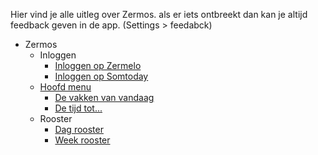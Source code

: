 Hier vind je alle uitleg over Zermos. als er iets ontbreekt dan kan je altijd feedback geven in de app. (Settings > feedabck) 

- Zermos
  - Inloggen
    - [Inloggen op Zermelo](Inloggen/InloggenOpZermelo#inloggen-op-zermelo)
    - [Inloggen op Somtoday](Inloggen/InloggenOpSomtoday#inloggen-op-somtoday)
  - [Hoofd menu](HoofdMenu/Panelen)
    - [De vakken van vandaag](HoofdMenu/Panelen#de-vakken-van-vandaag)
    - [De tijd tot...](HoofdMenu/Panelen#de-tijd-tot...)
  - Rooster
    - [Dag rooster](Rooster/DagRooster)
    - [Week rooster](Rooster/WeekRooster)